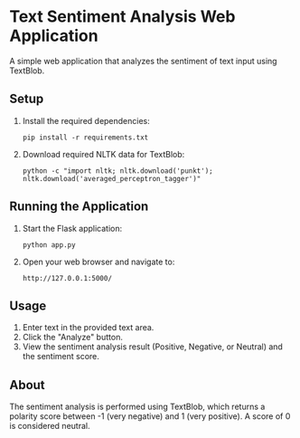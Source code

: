 # Text Sentiment Analysis Web Application

A simple web application that analyzes the sentiment of text input using TextBlob.

## Setup

1. Install the required dependencies:
   ```
   pip install -r requirements.txt
   ```

2. Download required NLTK data for TextBlob:
   ```
   python -c "import nltk; nltk.download('punkt'); nltk.download('averaged_perceptron_tagger')"
   ```

## Running the Application

1. Start the Flask application:
   ```
   python app.py
   ```

2. Open your web browser and navigate to:
   ```
   http://127.0.0.1:5000/
   ```

## Usage

1. Enter text in the provided text area.
2. Click the "Analyze" button.
3. View the sentiment analysis result (Positive, Negative, or Neutral) and the sentiment score.

## About

The sentiment analysis is performed using TextBlob, which returns a polarity score between -1 (very negative) and 1 (very positive). A score of 0 is considered neutral. 